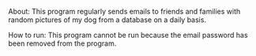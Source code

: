 About: This program regularly sends emails to friends and families with random pictures of my dog from a database on a daily basis.

How to run: This program cannot be run because the email password has been removed from the program.
